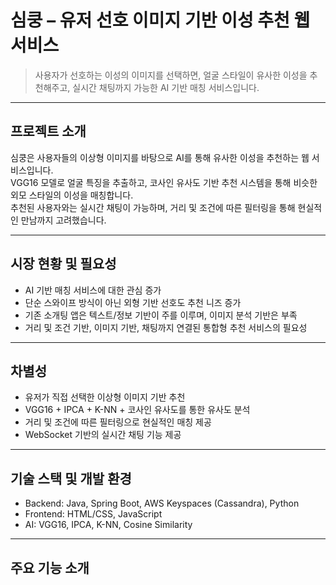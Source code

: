 #  심쿵 – 유저 선호 이미지 기반 이성 추천 웹 서비스

> 사용자가 선호하는 이성의 이미지를 선택하면, 얼굴 스타일이 유사한 이성을 추천해주고, 실시간 채팅까지 가능한 AI 기반 매칭 서비스입니다.

---

## 프로젝트 소개

심쿵은 사용자들의 이상형 이미지를 바탕으로 AI를 통해 유사한 이성을 추천하는 웹 서비스입니다.  
VGG16 모델로 얼굴 특징을 추출하고, 코사인 유사도 기반 추천 시스템을 통해 비슷한 외모 스타일의 이성을 매칭합니다.  
추천된 사용자와는 실시간 채팅이 가능하며, 거리 및 조건에 따른 필터링을 통해 현실적인 만남까지 고려했습니다.

---

## 시장 현황 및 필요성

- AI 기반 매칭 서비스에 대한 관심 증가
- 단순 스와이프 방식이 아닌 외형 기반 선호도 추천 니즈 증가
- 기존 소개팅 앱은 텍스트/정보 기반이 주를 이루며, 이미지 분석 기반은 부족
- 거리 및 조건 기반, 이미지 기반, 채팅까지 연결된 통합형 추천 서비스의 필요성

---

## 차별성

- 유저가 직접 선택한 이상형 이미지 기반 추천
- VGG16 + IPCA + K-NN + 코사인 유사도를 통한 유사도 분석
- 거리 및 조건에 따른 필터링으로 현실적인 매칭 제공
- WebSocket 기반의 실시간 채팅 기능 제공

---

## 기술 스택 및 개발 환경

- Backend: Java, Spring Boot, AWS Keyspaces (Cassandra), Python
- Frontend: HTML/CSS, JavaScript
- AI: VGG16, IPCA, K-NN, Cosine Similarity

---

## 주요 기능 소개
